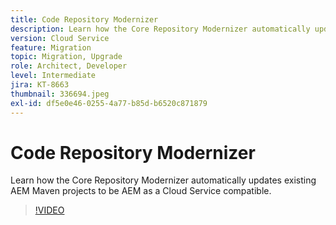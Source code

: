```yaml
---
title: Code Repository Modernizer
description: Learn how the Core Repository Modernizer automatically updates existing AEM Maven projects to be AEM as a Cloud Service compatible.
version: Cloud Service
feature: Migration
topic: Migration, Upgrade
role: Architect, Developer
level: Intermediate
jira: KT-8663
thumbnail: 336694.jpeg
exl-id: df5e0e46-0255-4a77-b85d-b6520c871879
---
```

# Code Repository Modernizer

Learn how the Core Repository Modernizer automatically updates existing AEM Maven projects to be AEM as a Cloud Service compatible.

>[!VIDEO](https://video.tv.adobe.com/v/336694?quality=12&learn=on)
